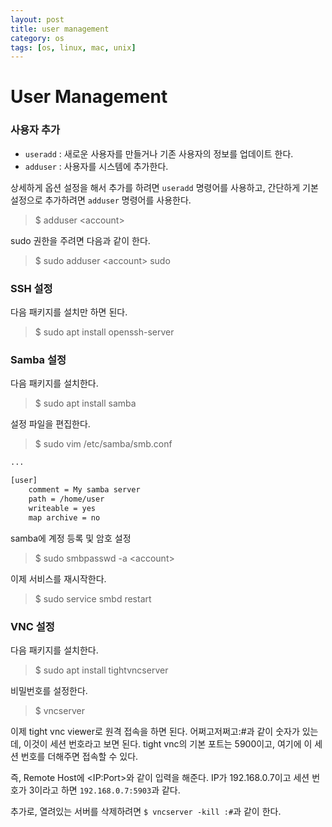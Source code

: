 ```yaml
---
layout: post
title: user management
category: os
tags: [os, linux, mac, unix]
---
```




# User Management

### 사용자 추가

- `useradd` : 새로운 사용자를 만들거나 기존 사용자의 정보를 업데이트 한다.
- `adduser` : 사용자를 시스템에 추가한다.

상세하게 옵션 설정을 해서 추가를 하려면 `useradd` 명령어를 사용하고, 간단하게 기본 설정으로 추가하려면 `adduser` 명령어를 사용한다.

> $ adduser \<account>

sudo 권한을 주려면 다음과 같이 한다.

> $ sudo adduser \<account> sudo

### SSH 설정

다음 패키지를 설치만 하면 된다.

> $ sudo apt install openssh-server

### Samba 설정

다음 패키지를 설치한다.

> $ sudo apt install samba

설정 파일을 편집한다.

> $ sudo vim /etc/samba/smb.conf

```sh
...

[user]
	comment = My samba server
	path = /home/user
	writeable = yes
	map archive = no
```

samba에 계정 등록 및 암호 설정

> $ sudo smbpasswd -a \<account>

이제 서비스를 재시작한다.

> $ sudo service smbd restart

### VNC 설정

다음 패키지를 설치한다.

> $ sudo apt install tightvncserver

비밀번호를 설정한다.

> $ vncserver

이제 tight vnc viewer로 원격 접속을 하면 된다. 어쩌고저쩌고:#과 같이 숫자가 있는 데, 이것이 세션 번호라고 보면 된다. tight vnc의 기본 포트는 5900이고, 여기에 이 세션 번호를 더해주면 접속할 수 있다. 

즉, Remote Host에 \<IP:Port>와 같이 입력을 해준다. IP가 192.168.0.7이고 세션 번호가 3이라고 하면 `192.168.0.7:5903`과 같다.

추가로, 열려있는 서버를 삭제하려면 `$ vncserver -kill :#`과 같이 한다.

